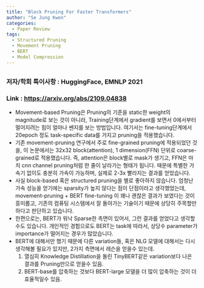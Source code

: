 ```yaml
---
title: "Block Pruning For Faster Transformers"
author: "Se Jung Kwon"
categories:
  - Paper Review
tags:
  - Structured Pruning
  - Movement Pruning
  - BERT
  - Model Compression
---
```


## 
### 저자/학회 특이사항 : HuggingFace, EMNLP 2021
### Link : https://arxiv.org/abs/2109.04838

 - Movement-based Pruning은 Pruning의 기준을 static한 weight의 magnitude로 보는 것이 아니라, Training단계에서 gradient를 보면서 0에서부터 멀어지려는 힘이 얼마나 쎈지를 보는 방법입니다. 여기서는 fine-tuning단계에서 20epoch 정도 task-specific data를 가지고 pruning을 적용했습니다.
 - 기존 movement-pruning 연구에서 주로 fine-grained pruning에 적용되었던 것을, 이 논문에서는 32x32 block(attention), 1 dimension(FFN) 단위로 coarse-grained로 적용했습니다. 즉, attention은 block별로 mask가 생기고, FFN은 마치 cnn channel pruning처럼 한 줄이 날라가는 형태가 됩니다. 때문에 특별한 가속기 없이도 충분히 가속이 가능하며, 실제로 2-3x 빨라지는 결과를 얻었습니다.
 - 사실 block-based 혹은 structured pruning을 별로 좋아하지 않습니다. 엄청난 가속 성능을 얻기에는 sparsity가 높지 않다는 점이 단점이라고 생각했었는데, movement-pruning + BERT fine-tuning 이 꽤나 괜찮은 결과가 보였다는 것이 흥미롭고, 기존의 컴퓨팅 시스템에서 잘 돌아가는 기술이기 때문에 상당히 주목할만하다고 판단하고 있습니다.
 - 한편으로는, BERT가 워낙 Sparse한 측면이 있어서, 그런 결과를 얻었다고 생각할수도 있습니다. 개인적인 경험으로도 BERT는 task에 따라서, 상당수 parameter가 importance가 떨어지는 경우가 많았습니다.
 - BERT에 대해서만 했기 때문에 다른 variation들, 혹은 NLG 모델에 대해서는 다시 생각해볼 필요가 있지만, 2가지 측면에서 레슨을 얻을수 있는데. 
   1. 열심히 Knowledge Distillation을 돌린 TinyBERT같은 variation보다 나은 결과를 Pruning만으로 얻을수 있음. 
   2. BERT-base를 압축하는 것보다 BERT-large 모델을 더 많이 압축하는 것이 더 효율적일수 있음. 
